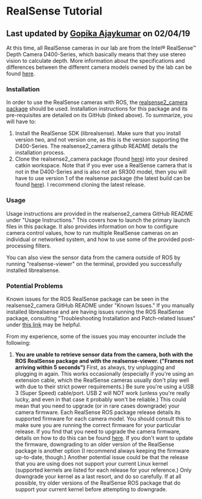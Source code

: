 # RealSense Tutorial
## Last updated by [Gopika Ajaykumar](https://github.com/gopikaajaykumar) on 02/04/19

At this time, all RealSense cameras in our lab are from the Intel® RealSense™ Depth Camera D400-Series, which basically means
that they use stereo vision to calculate depth. More information about the specifications and differences between the different camera models owned by the lab can be found [here](https://software.intel.com/en-us/realsense/d400).

### Installation
In order to use the RealSense cameras with ROS, the [realsense2_camera package](https://github.com/intel-ros/realsense) 
should be used. Installation instructions for this package and its pre-requisites are detailed on its GitHub (linked above). 
To summarize, you will have to:
1. Install the RealSense SDK (librealsense). Make sure that you install version two, and not version one, as this is the 
version supporting the D400-Series. The realsense2_camera github README details the installation process.
2. Clone the realsense2_camera package (found [here](https://github.com/intel-ros/realsense/releases)) into your desired catkin 
workspace. Note that if you ever use a RealSense camera that is not in the D400-Series and is also not an SR300 model, then you 
will have to use version 1 of the realsense package (the latest build can be found [here](https://github.com/intel-ros/realsense/releases/tag/1.8.1)). I recommend cloning the latest release.

### Usage
Usage instructions are provided in the realsense2_camera GitHub README under "Usage Instructions." This covers how to launch the primary launch files in this package. It also provides information on how to configure camera control values, how to run multiple RealSense cameras on an individual or networked system, and how to use some of the provided post-processing filters.

You can also view the sensor data from the camera outside of ROS by running "realsense-viewer" on the terminal, provided you successfully installed librealsense.

### Potential Problems
Known issues for the ROS RealSense package can be seen in the realsense2_camera GitHub README under "Known Issues." If you manually installed librealsense and are having issues running the ROS RealSense package, consulting "Troubleshooting Installation and Patch-related Issues" under [this link](https://github.com/IntelRealSense/librealsense/blob/development/doc/installation.md) may be helpful.

From my experience, some of the issues you may encounter include the following:
1. **You are unable to retrieve sensor data from the camera, both with the ROS RealSense package and with the realsense-viewer. ("Frames not arriving within 5 seconds")** First, as always, try unplugging and plugging in again. This works occasionally (especially if you're using an extension cable, which the RealSense cameras usually don't play well with due to their strict power requirements.) Be sure you're using a USB 3 (Super Speed) cable/port. USB 2 will NOT work (unless you're really lucky, and even in that case it probably won't be reliable.)
This could mean that you need to upgrade (or in rare cases downgrade) your camera firmware. Each RealSense ROS package release details its supported firmware for each camera model. You should consult this to make sure you are running the correct firmware for your particular release. If you find that you need to upgrade the camera firmware, details on how to do this can be found [here](https://www.intel.com/content/www/us/en/support/articles/000028171/emerging-technologies/intel-realsense-technology.html). If you don't want to update the firmware, downgrading to an older version of the RealSense package is another option (I recommend always keeping the firmware up-to-date, though.) Another potential issue could be that the release that you are using does not support your current Linux kernel (supported kernels are listed for each release for your reference.) Only downgrade your kernel as a last resort, and do so carefully. If at all possible, try older versions of the RealSense ROS package that do support your current kernel before attempting to downgrade.
